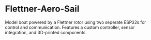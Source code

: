 # Flettner-Aero-Sail
Model boat powered by a Flettner rotor using two seperate ESP32s for control and communication. Features a custom controller, sensor integration, and 3D-printed components.
